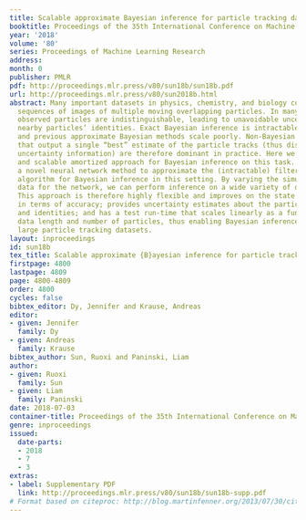 ```yaml
---
title: Scalable approximate Bayesian inference for particle tracking data
booktitle: Proceedings of the 35th International Conference on Machine Learning
year: '2018'
volume: '80'
series: Proceedings of Machine Learning Research
address: 
month: 0
publisher: PMLR
pdf: http://proceedings.mlr.press/v80/sun18b/sun18b.pdf
url: http://proceedings.mlr.press/v80/sun2018b.html
abstract: Many important datasets in physics, chemistry, and biology consist of noisy
  sequences of images of multiple moving overlapping particles. In many cases, the
  observed particles are indistinguishable, leading to unavoidable uncertainty about
  nearby particles’ identities. Exact Bayesian inference is intractable in this setting,
  and previous approximate Bayesian methods scale poorly. Non-Bayesian approaches
  that output a single “best” estimate of the particle tracks (thus discarding important
  uncertainty information) are therefore dominant in practice. Here we propose a flexible
  and scalable amortized approach for Bayesian inference on this task. We introduce
  a novel neural network method to approximate the (intractable) filter-backward-sample-forward
  algorithm for Bayesian inference in this setting. By varying the simulated training
  data for the network, we can perform inference on a wide variety of data types.
  This approach is therefore highly flexible and improves on the state of the art
  in terms of accuracy; provides uncertainty estimates about the particle locations
  and identities; and has a test run-time that scales linearly as a function of the
  data length and number of particles, thus enabling Bayesian inference in arbitrarily
  large particle tracking datasets.
layout: inproceedings
id: sun18b
tex_title: Scalable approximate {B}ayesian inference for particle tracking data
firstpage: 4800
lastpage: 4809
page: 4800-4809
order: 4800
cycles: false
bibtex_editor: Dy, Jennifer and Krause, Andreas
editor:
- given: Jennifer
  family: Dy
- given: Andreas
  family: Krause
bibtex_author: Sun, Ruoxi and Paninski, Liam
author:
- given: Ruoxi
  family: Sun
- given: Liam
  family: Paninski
date: 2018-07-03
container-title: Proceedings of the 35th International Conference on Machine Learning
genre: inproceedings
issued:
  date-parts:
  - 2018
  - 7
  - 3
extras:
- label: Supplementary PDF
  link: http://proceedings.mlr.press/v80/sun18b/sun18b-supp.pdf
# Format based on citeproc: http://blog.martinfenner.org/2013/07/30/citeproc-yaml-for-bibliographies/
---
```


